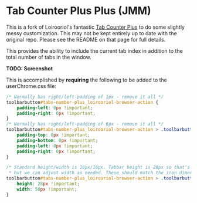 # Tab Counter Plus Plus (JMM)

This is a fork of Loirooriol's fantastic [Tab Counter Plus](https://github.com/Loirooriol/tab-counter-plus) to do some slightly messy customization. This may not be kept entirely up to date with the original repo. Please see the README on that page for full details.

This provides the ability to include the current tab index in addition to the total number of tabs in the window.

**TODO: Screenshot**

This is accomplished by **requiring** the following to be added to the userChrome.css file:
``` css
/* Normally has right/left-padding of 1px - remove it all */
toolbarbutton#tabs-number-plus_loirooriol-browser-action {
    padding-left: 0px !important;
    padding-right: 0px !important;
}
/* Normally has right/left-padding of 6px - remove it all */
toolbarbutton#tabs-number-plus_loirooriol-browser-action > .toolbarbutton-badge-stack {
    padding-top: 0px !important;
    padding-bottom: 0px !important;
    padding-left: 0px !important;
    padding-right: 0px !important;
}

/* Standard height/width is 16px/16px. Tabbar height is 28px so that's pretty fixed,
 * but we can adjust width as needed. These should match the icon dimensions in the code. */
toolbarbutton#tabs-number-plus_loirooriol-browser-action > .toolbarbutton-badge-stack > .toolbarbutton-icon {
    height: 28px !important;
    width: 56px !important;
}
```

